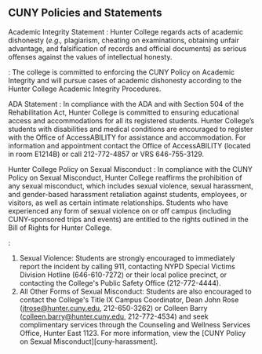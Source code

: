 ## CUNY Policies and Statements

Academic Integrity Statement
: Hunter College regards acts of academic dishonesty (_e.g.,_ plagiarism, cheating on examinations, obtaining unfair advantage, and falsification of records and official documents) as serious offenses against the values of intellectual honesty.

: The college is committed to enforcing the CUNY Policy on Academic Integrity and will pursue cases of academic dishonesty according to the Hunter College Academic Integrity Procedures.

ADA Statement
: In compliance with the ADA and with Section 504 of the Rehabilitation Act, Hunter College is committed to ensuring educational access and accommodations for all its registered students. Hunter College’s students with disabilities and medical conditions are encouraged to register with the Office of AccessABILITY for assistance and accommodation. For information and appointment contact the Office of AccessABILITY (located in room E1214B) or call 212-772-4857 or VRS 646-755-3129.

Hunter College Policy on Sexual Misconduct
: In compliance with the CUNY Policy on Sexual Misconduct, Hunter College reaffirms the prohibition of any sexual misconduct, which includes sexual violence, sexual harassment, and gender-based harassment retaliation against students, employees, or visitors, as well as certain intimate relationships. Students who have experienced any form of sexual violence on or off campus (including CUNY-sponsored trips and events) are entitled to the rights outlined in the Bill of Rights for Hunter College.

: 
1. Sexual Violence: Students are strongly encouraged to immediately report the incident by calling 911, contacting NYPD Special Victims Division Hotline (646-610-7272) or their local police precinct, or contacting the College's Public Safety Office (212-772-4444). 
2. All Other Forms of Sexual Misconduct: Students are also encouraged to contact the College's Title IX Campus Coordinator, Dean John Rose (<jtrose@hunter.cuny.edu>, 212-650-3262) or Colleen Barry (<colleen.barry@hunter.cuny.edu>, 212-772-4534) and seek complimentary services through the Counseling and Wellness Services Office, Hunter East 1123. For more information, view the [CUNY Policy on Sexual Misconduct][cuny-harassment].
